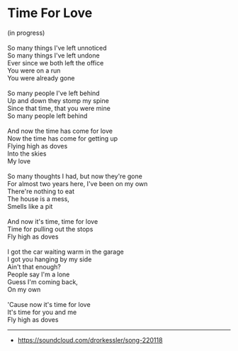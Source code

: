 # Time For Love

(in progress)\
\
So many things I've left unnoticed\
So many things I've left undone\
Ever since we both left the office\
You were on a run\
You were already gone\
\
So many people I've left behind\
Up and down they stomp my spine\
Since that time, that you were mine\
So many people left behind\
\
And now the time has come for love\
Now the time has come for getting up\
Flying high as doves\
Into the skies\
My love\
\
So many thoughts I had, but now they're gone\
For almost two years here, I've been on my own\
There're nothing to eat\
The house is a mess,\
Smells like a pit\
\
And now it's time, time for love\
Time for pulling out the stops\
Fly high as doves\
\
I got the car waiting warm in the garage\
I got you hanging by my side\
Ain't that enough?\
People say I'm a lone\
Guess I'm coming back,\
On my own\
\
'Cause now it's time for love\
It's time for you and me\
Fly high as doves

---
- https://soundcloud.com/drorkessler/song-220118




